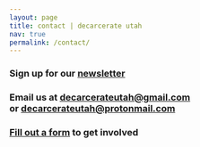 ```yaml
---
layout: page
title: contact | decarcerate utah
nav: true
permalink: /contact/
---
```


<div class="contact">
  <div class="empty-top"></div>
  <h3>
    Sign up for our
    <a href="http://tinyletter.com/decarcerateutah">newsletter</a>
  </h3>
  <h3>
    Email us at
    <a href="mailto:decarcerateutah@gmail.com">decarcerateutah@gmail.com</a>
    <br />
    or
    <a href="mailto:decarcerateutah@protonmail.com">decarcerateutah@protonmail.com</a>
  </h3>
  <h3>
    <a href="https://docs.google.com/forms/d/16SlqqzamtJhjopwvtL7W-ETFr_9eNyOyqldDbb1IE2w/edit?ts=5e7aad0d">
    Fill out a form</a>
    to get involved
  </h3>
  <div class="empty-bottom"></div>
</div>

